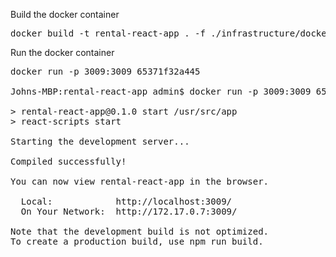 
Build the docker container
<pre>
docker build -t rental-react-app . -f ./infrastructure/docker/Dockerfile
</pre>

Run the docker container
<pre>
docker run -p 3009:3009 65371f32a445

Johns-MBP:rental-react-app admin$ docker run -p 3009:3009 65371f32a445

> rental-react-app@0.1.0 start /usr/src/app
> react-scripts start

Starting the development server...

Compiled successfully!

You can now view rental-react-app in the browser.

  Local:            http://localhost:3009/
  On Your Network:  http://172.17.0.7:3009/

Note that the development build is not optimized.
To create a production build, use npm run build.
</pre>
